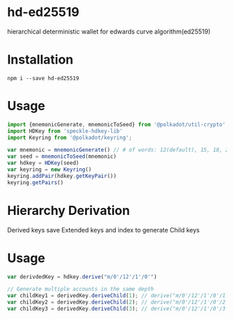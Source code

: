 # hd-ed25519

hierarchical deterministic wallet for edwards curve algorithm(ed25519)

# Installation
`npm i --save hd-ed25519`

# Usage
```typescript
import {mnemonicGenerate, mnemonicToSeed} from '@polkadot/util-crypto'
import HDKey from 'speckle-hdkey-lib'
import Keyring from '@polkadot/keyring';

var mnemonic = mnemonicGenerate() // # of words: 12(default), 15, 18, 21, 24
var seed = mnemonicToSeed(mnemonic)
var hdkey = HDKey(seed)
var keyring = new Keyring()
keyring.addPair(hdkey.getKeyPair())
keyring.getPairs()
```

# Hierarchy Derivation

Derived keys save Extended keys and index to generate Child keys

# Usage
```typescript
var derivdedKey = hdkey.derive("m/0'/12'/1'/0'")

// Generate multiple accounts in the same depth
var childKey1 = derivedKey.deriveChild(1); // derive("m/0'/12'/1'/0'/1'")
var childKey2 = derivedKey.deriveChild(2); // derive("m/0'/12'/1'/0'/2'")
var childKey3 = derivedKey.deriveChild(3); // derive("m/0'/12'/1'/0'/3'")
```


